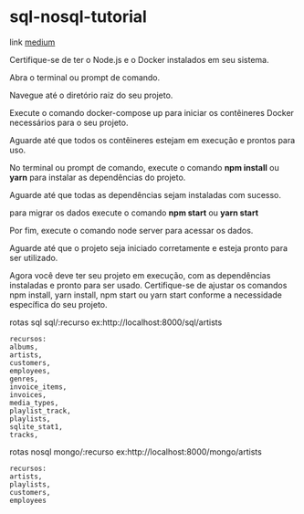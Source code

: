 # sql-nosql-tutorial

link [medium](https://medium.com/@donathanbt/guia-completo-de-convers%C3%A3o-de-banco-de-dados-sql-para-nosql-passo-a-passo-utilizando-node-js-edc164ec3faf)

Certifique-se de ter o Node.js e o Docker instalados em seu sistema.

Abra o terminal ou prompt de comando.

Navegue até o diretório raiz do seu projeto.

Execute o comando docker-compose up para iniciar os contêineres Docker necessários para o seu projeto.

Aguarde até que todos os contêineres estejam em execução e prontos para uso.

No terminal ou prompt de comando, execute o comando **npm install** ou **yarn** para instalar as dependências do projeto.

Aguarde até que todas as dependências sejam instaladas com sucesso.

para migrar os dados execute o comando **npm start** ou **yarn start**

Por fim, execute o comando node server para acessar os dados.

Aguarde até que o projeto seja iniciado corretamente e esteja pronto para ser utilizado.

Agora você deve ter seu projeto em execução, com as dependências instaladas e pronto para ser usado. Certifique-se de ajustar os comandos npm install, yarn install, npm start ou yarn start conforme a necessidade específica do seu projeto.

rotas sql sql/:recurso
ex:http://localhost:8000/sql/artists

    recursos:
    albums,
    artists,
    customers,
    employees,
    genres,
    invoice_items,
    invoices,
    media_types,
    playlist_track,
    playlists,
    sqlite_stat1,
    tracks,

rotas nosql mongo/:recurso
ex:http://localhost:8000/mongo/artists

    recursos:
    artists,
    playlists,
    customers,
    employees
